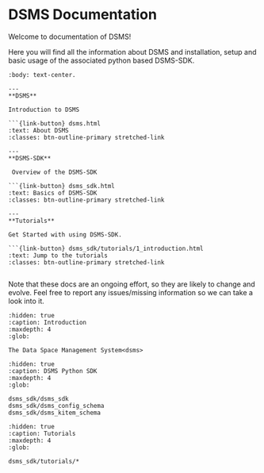 # DSMS Documentation

Welcome to documentation of DSMS!

Here you will find all the information about DSMS and installation, setup and basic usage of the associated python based DSMS-SDK.


````{panels}
:body: text-center.

---
**DSMS**

Introduction to DSMS

```{link-button} dsms.html
:text: About DSMS
:classes: btn-outline-primary stretched-link

---
**DSMS-SDK**

 Overview of the DSMS-SDK

```{link-button} dsms_sdk.html
:text: Basics of DSMS-SDK
:classes: btn-outline-primary stretched-link

---
**Tutorials**

Get Started with using DSMS-SDK.

```{link-button} dsms_sdk/tutorials/1_introduction.html
:text: Jump to the tutorials
:classes: btn-outline-primary stretched-link


````

Note that these docs are an ongoing effort, so they are likely to change and evolve.
Feel free to report any issues/missing information so we can take a look into it.

```{toctree}
:hidden: true
:caption: Introduction
:maxdepth: 4
:glob:

The Data Space Management System<dsms>
```


```{toctree}
:hidden: true
:caption: DSMS Python SDK
:maxdepth: 4
:glob:

dsms_sdk/dsms_sdk
dsms_sdk/dsms_config_schema
dsms_sdk/dsms_kitem_schema

```

```{toctree}
:hidden: true
:caption: Tutorials
:maxdepth: 4
:glob:

dsms_sdk/tutorials/*

```
